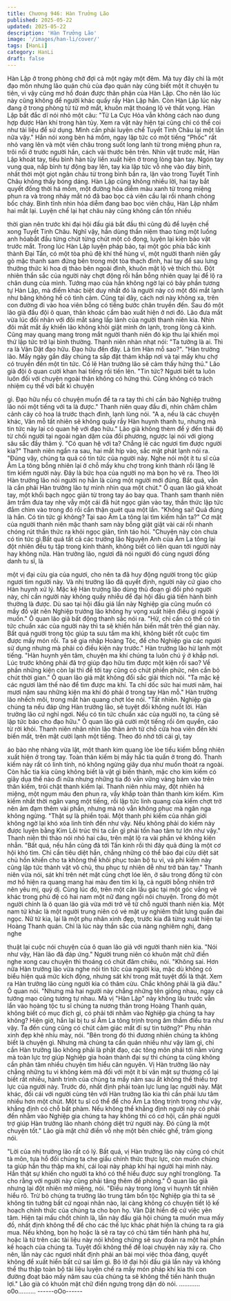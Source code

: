 ```yaml
---
title: Chương 946: Hàn Trưởng Lão
published: 2025-05-22
updated: 2025-05-22
description: 'Hàn Trưởng Lão'
image: '/images/han-li/cover/'
tags: [HanLi]
category: HanLi
draft: false
---
```


Hàn Lập ở trong phòng chờ đợi cả một ngày một đêm. Mà tuy đây
chỉ là một đạo môn nhưng lão quán chủ của đạo quán này cũng
biết một ít chuyện tu tiên, vì vậy cũng mơ hồ đoán được thân
phận của Hàn Lập. Cho nên lão lúc này cũng không để người
khác quấy rầy Hàn Lập hắn.
Còn Hàn Lập lúc này đang ở trong phòng từ từ mở mắt, khuôn
mặt thoáng lộ vẻ thất vọng. Hàn Lập bất đắc dĩ nói nhỏ một câu:
"Tử La Cực Hỏa vẫn không cách nào dung hợp được Hàn khí
trong hàn tủy. Xem ra vật này hiện tại cũng chỉ có thể coi như tài
liệu để sử dụng. Mình cần phải luyện chế Tuyết Tinh Châu lại một
lần nữa vậy."
Hắn nói xong bèn há mồm, ngay lập tức có một tiếng "Phốc" rất
nhỏ vang lên và một viên châu trong suốt long lanh từ trong
miệng phun ra, trôi nổi ở trước người hắn, cách vài thước bên
trên.
Nhìn vật trước mắt, Hàn Lập khoát tay, tiểu bình hàn tủy liền xuất
hiện ở trong lòng bàn tay.
Ngón tay vung qua, nắp bình tự động bay lên, tay kia lập tức vỗ
nhẹ vào đáy bình, nhất thời một giọt ngân châu từ trong bình bắn
ra, lặn vào trong Tuyết Tinh Châu không thấy bóng dáng.
Hàn Lập cũng không nhiều lời, hai tay bắt quyết đồng thời há
mồm, một đường hỏa diễm màu xanh từ trong miệng phun ra và
trong nháy mắt nó đã bao bọc cả viên cầu lại rồi nhanh chóng bốc
cháy.
Bình tĩnh nhìn hỏa diễm đang bao bọc viên châu, Hàn Lập nhắm
hai mắt lại. Luyện chế lại hạt châu này cũng không cần tốn nhiều

thời gian nên trước khi đại hội đấu giá bắt đầu thì cũng đủ để
luyện chế xong Tuyết Tinh Châu.
Nghĩ vậy, hắn dùng thần niệm thao túng một luồng anh hỏabắt
đầu từng chút từng chút một cô đọng, luyện lại kiện bảo vật trước
mắt.
Trong lúc Hàn Lập luyện pháp bảo, tại một góc phía bắc kinh
thành Đại Tấn, có một tòa phủ đệ khí thế hùng vĩ, một người
thanh niên gầy gò mặc thanh sam đứng bên trong một tòa thạch
đình, hai tay để sau lưng thưởng thức kì hoa dị thảo bên ngoài
đình, khuôn mặt lộ vẻ thích thú.
Đột nhiên thần sắc của người này chợt động rồi hắn bỗng nhiên
quay lại để lộ ra chân dung của mình. Tướng mạo của hắn không
ngờ lại có bảy phần tương tự Hàn Lập, mà điểm khác biệt duy
nhất đó là người này có một đôi mắt lạnh như băng không hề có
tình cảm.
Cũng tại đây, cách nơi này không xa, trên con đường đi vào hoa
viên bỗng có tiếng bước chân truyền đến. Sau đó một lão già đầu
đội ô quan, thân khoác cẩm bào xuất hiện ở nơi đó. Lão đưa mắt
vừa lúc đối nhãn với đôi mắt sáng lấp lánh của người thanh niên
kia. Nhìn đôi mắt mắt ấy khiến lão không khỏi giật mình ớn lạnh,
trong lòng cả kinh.
Cũng may quang mang trong mắt người thanh niên đó kịp thu lại
khiến mọi thứ lập tức trở lại bình thường. Thanh niên nhàn nhạt
nói:
"Ta tưởng là ai. Thì ra là Vân Dật đạo hữu. Đạo hữu đến đây. Là
tìm Hàn mỗ sao?".
"Hàn trưởng lão. Mấy ngày gần đây chúng ta sắp đặt thám khắp
nơi và tại mấy khu chợ có truyền đến một tin tức. Có lẽ Hàn
trưởng lão sẽ cảm thấy hứng thú." Lão già đội ô quan cười khan
hai tiếng rồi tiến lên.
"Tin tức? Ngươi biết ta luôn luôn đối với chuyện ngoài thân không
có hứng thú. Cũng không có trách nhiệm cụ thể với bất kì chuyện

gì. Đạo hữu nếu có chuyện muốn để ta ra tay thì chỉ cần bảo
Nghiệp trưởng lão nói một tiếng với ta là được."
Thanh niên quay đầu đi, nhìn chằm chằm cảnh cây cỏ hoa lá
trước thạch đình, lạnh lùng nói.
"A a, nếu là các chuyện khác, Vân mỗ tất nhiên sẽ không quấy
rầy Hàn huynh thanh tu, nhưng mà tin tức này lại có quan hệ với
đạo hữu."
Lão già không thèm để ý đến thái độ từ chối người tại ngoài ngàn
dặm của đối phương, ngược lại nói với giọng sâu sắc đầy thâm ý.
"Có quan hệ với ta? Chẳng lẽ các ngươi tìm được người kia?"
Thanh niên ngẩn ra sau, hai mắt híp vào, sắc mặt phát lạnh nói
ra.
"Đúng vậy, chúng ta quả có tin tức của người này. Nghe nói một ít
tu sĩ của Âm La tông bỗng nhiên lại ở chỗ mấy khu chợ trong kinh
thành rồi lặng lẽ tìm kiếm người này. Đây là bức họa của người nọ
mà bọn họ vẽ ra. Theo lời Hàn trưởng lão nói người nọ hẳn là
cùng một người mới đúng. Bất quá, vẫn là cần phải Hàn trưởng
lão tự mình nhìn qua một chút."
Ô quan lão giả khoát tay, một khối bạch ngọc giản từ trong tay áo
bay qua.
Thanh sam thanh niên âm trầm đưa tay nhẹ vẫy một cái đã hút
ngọc giản vào tay, thần thức lập tức đắm chìm vào trong đó rồi
cẩn thận quét qua một lần.
"Không sai! Quả đúng là hắn. Có tin tức gì không? Tại sao Âm La
tông lại tìm kiếm hắn ta?" Cơ mặt của người thanh niên mặc
thanh sam này bỗng giật giật vài cái rồi nhanh chóng rút thần thức
ra khỏi ngọc giản, tỉnh táo hỏi.
"Chuyện này còn chưa có tin tức gì.Bất quá tất cả các trưởng lão
Nguyên Anh của Âm La tông lại đột nhiên đều tụ tập trong kinh
thành, không biết có liên quan tới người này hay không nữa. Hàn
trưởng lão, ngươi đã nói người đó cùng ngươi đồng danh tu sĩ, là

một vị đại cừu gia của ngươi, cho nên ta đã huy động người trong
tộc giúp ngươi tìm người này. Và nhị trưởng lão đã quyết định,
người này cứ giao cho Hàn huynh xử lý. Mặc kệ Hàn trưởng lão
dùng thủ đoạn gì đối phó người này, chỉ cần người này không
quấy nhiễu để đại hội đấu giá tiến hành bình thường là được. Dù
sao tại hội đấu giá lần này Nghiệp gia cũng muốn có mấy đồ vật
nên Nghiệp trưởng lão không hy vọng xuất hiện điều gì ngoài ý
muốn."
Ô quan lão giả bất động thanh sắc nói ra.
"Hừ, chỉ cần có thể có tin tức chuẩn xác của người này thì ta sẽ
khiến hắn biến mất trên thế gian này. Bất quá người trong tộc giúp
ta sưu tầm ma khí, không biết rốt cuộc tìm được mấy món rồi. Ta
sẽ gia nhập Hoàng Tộc, để cho Nghiệp gia các ngươi sử dụng
nhưng mà phải có điều kiện này trước."
Hàn trưởng lão hừ lạnh một tiếng.
"Hàn huynh yên tâm, chuyện ma khí chúng ta luôn chú ý ở khắp
nơi. Lúc trước không phải đã trợ giúp đạo hữu tìm được một kiện
rồi sao? Về phần những kiện còn lại thì để tới tay cũng có chút
phiền phức, nên cần bỏ chút thời gian."
Ô quan lão giả mặt không đổi sắc giải thích nói.
"Ta mặc kệ các ngươi làm thế nào để tìm được ma khí. Ta chỉ dốc
sức hai mươi năm, hai mươi năm sau những kiện ma khí đó phải
ở trong tay Hàn mỗ."
Hàn trưởng lão nhếch môi, trong mắt hàn quang chợt lóe nói.
"Tất nhiên. Nghiệp gia chúng ta nếu đáp ứng Hàn trưởng lão, sẽ
tuyệt đối không nuốt lời. Hàn trưởng lão cứ nghỉ ngơi. Nếu có tin
tức chuẩn xác của người nọ, ta cũng sẽ lập tức báo cho đạo hữu."
Ô quan lão giả cười một tiếng rồi ôm quyền, cáo từ rời khỏi.
Thanh niên nhân nhìn lão thân ảnh từ chỗ cửa hoa viên đến khi
biến mất, trên mặt cười lạnh một tiếng. Theo đó nhớ tới cái gì, tay

áo bào nhẹ nhàng vừa lật, một thanh kim quang lòe lòe tiểu kiếm
bỗng nhiên xuất hiện ở trong tay.
Toàn thân kiếm bị mấy hắc tia quấn ở trong đó. Thanh kiếm này
rất có linh tính, nó không ngừng giãy dụa như muốn thoát ra
ngoài. Còn hắc tia kia cũng không biết là vật gì biến thành, mặc
cho kim kiếm có giãy dụa thế nào đi nữa nhưng những tia đó vẫn
vững vàng bám vào trên thân kiếm, trói chặt thanh kiếm lại.
Thanh niên nhíu mày, đột nhiên há miệng, một ngụm máu đen
phun ra, vẩy khắp toàn thân thanh kim kiếm.
Kim kiếm nhất thời ngân vang một tiếng, rồi lập tức linh quang
của kiếm chợt trở nên ảm đạm thêm vài phần, nhưng mà nó vẫn
không phục mà ngân nga không ngừng.
"Thật sự là phiền toái. Một thanh phi kiếm của nhân giới không
ngờ lại khó xóa linh tính đến như vậy. Nếu không phải do kiếm
này được luyện bằng Kim Lôi trúc thì ta cần gì phải tốn hao tâm tư
lớn như vậy." Thanh niên thì thào nói nhỏ hai câu, trên mặt lộ ra
vài phần vẻ không kiên nhẫn.
"Bất quá, nếu hắn cũng đã tới Tấn kinh rồi thì đây quả đúng là
một cơ hội khó tìm. Chỉ cần tiêu diệt hắn, chẳng những có thể báo
đại cừu diệt sát chủ hồn khiến cho ta không thể khôi phục toàn bộ
tu vi, và phi kiếm này cũng lập tức thành vật vô chủ, thu phục tự
nhiên dễ như trở bàn tay."
Thanh niên vừa nói, sát khí trên nét mặt cũng chợt lóe lên, ở sâu
trong đồng tử còn mơ hồ hiện ra quang mang hai màu đen tím kì
lạ, cả người bỗng nhiên trở nên yêu mị, quỷ dị.
Cùng lúc đó, trên một căn lầu gác tại một góc vắng vẻ khác trong
phủ đệ có hai nam một nữ đang ngồi nói chuyện.
Trong đó một người chính là ô quan lão giả vừa mới trở về tữ chỗ
người thanh niên kia. Một nam tử khác là một người trung niên có
vẻ mặt uy nghiêm thắt lưng quấn đai ngọc. Nữ tử kia, lại là một
phụ nhân xinh đẹp, trước kia đã từng xuất hiện tại Hoàng Thanh
quán. Chỉ là lúc này thần sắc của nàng nghiêm nghị, đang nghe

thuật lại cuộc nói chuyện của ô quan lão giả với người thanh niên
kia.
"Nói như vậy, Hàn lão đã đáp ứng." Người trung niên có khuôn
mặt chữ điền nghe xong cau chuyện thì thoáng có chút đăm
chiêu, nói.
"Không sai. Hơn nữa Hàn trưởng lão vừa nghe nói tin tức của
người kia, mặc dù không có biểu hiện quá mức kích động, nhưng
sát khí trong mắt tuyệt đối là thật. Xem ra Hàn trưởng lão cùng
người kia có thâm cừu. Chắc không phải là giả đâu."
Ô quan nói.
"Nhưng mà hai người này chẳng những tên giống nhau, ngay cả
tướng mạo cũng tương tự nhau. Mà vị "Hàn Lập" này không lâu
trước vẫn lẩn vào hoàng tộc tu sĩ chúng ta nương thân trong
Hoàng Thanh quán, không biết có mục đích gì, có phải tới nhằm
vào Nghiệp gia chúng ta hay không? Hiện giờ, hắn lại bị tu sĩ Âm
La tông trịnh trọng âm thầm điều tra như vậy. Ta đến cùng cũng
có chút cảm giác mất đi sự tin tưởng?"
Phụ nhân xinh đẹp khẽ nhíu mày, nói.
"Bên trong đó thì đương nhiên chúng ta không biết là chuyện gì.
Nhưng mà chúng ta cần quản nhiều như vậy làm gì, chỉ cần Hàn
trưởng lão không phải là phật đạo, các tông môn phái tới nằm
vùng mà toàn lực trợ giúp Nghiệp gia hoàn thành đại sự thì chúng
ta cũng không cần phân tâm nhiều chuyện tìm hiểu căn nguyên.
Vị Hàn trưởng lão này chẳng những tu vi không kém mà đối với
một ít bí văn mật sự thượng cổ lại biết rất nhiều, hành trình của
chúng ta mấy năm sau ắt không thể thiếu trợ lực của người này.
Trước đó, nhất định phải toàn lực lung lạc người này. Mặt khác,
đối cái với người cùng tên với Hàn trưởng lão kia thì cần phải lưu
tâm nhiều hơn một chút. Một tu sĩ có thể để cho Âm La tông trịnh
trọng như vậy, khẳng định có chỗ bất phàm. Nếu không thể khẳng
định người này có phải đến nhằm vào Nghiệp gia chúng ta hay
không thì có cơ hội, cần phái người trợ giúp Hàn trưởng lão nhanh
chóng diệt trừ người này. Đó cũng là một chuyện tốt." Lão già mặt
chữ điền vỗ nhẹ một bên chiếc ghế, trầm giọng nói.

"Lời của nhị trưởng lão rất có lý. Bất quá, vị Hàn trưởng lão này
cũng có chút tà môn, tựa hồ đối chúng ta che giấu chính thức
thực lực, còn muốn chúng ta giúp hắn thu thập ma khí, cái loại
này pháp khí hại người hại mình này. Hắn thật sự khiến cho người
ta khó có thể hiểu được suy nghĩ tronglòng. Ta cho rằng với người
này cũng phải tăng thêm đề phòng." Ô quan lão giả nhưng lại đột
nhiên mở miệng, nói.
"Điều này trong lòng vi huynh tất nhiên hiểu rõ. Trừ bỏ chúng ta trưởng lão trung tâm bổn tộc Nghiệp gia thì ta sẽ không tin tưởng
bất cứ ngoại nhân nào, lại càng không có chuyện tiết lộ kế hoạch
chính thức của chúng ta cho bọn họ. Vân Dật hiền đệ cứ việc yên
tâm. Hiện tại mấu chốt chính là, lần này đấu giá hội chúng ta
muốn mua mấy đồ, nhất định không thể để cho các thế lực khác
phát hiện là chúng ta ra giá mua. Nếu không, bọn họ hoặc là sẽ ra
tay có chủ tâm tiến hành phá hư, hoặc là từ trên các tài liệu này
nói không chừng sẽ suy đoán ra một hai phần kế hoạch của
chúng ta. Tuyệt đối không thể để loại chuyện này xảy ra. Cho nên,
lần này các ngươi nhất định phải an bài mọi việc thỏa đáng, quyết
không để xuất hiển bất cứ sai lầm gì. Bỏ lỡ đại hội đấu giá lần này
và không thể thu thập toàn bộ tài liệu luyện chế ra mấy món pháp
khí kia thì con đường đoạt bảo mấy năm sau của chúng ta sẽ
không thể tiến hành thuận lợi." Lão già có khuôn mặt chữ điền
ngưng trọng dặn dò nói.
…………o0o……….
------oOo------

